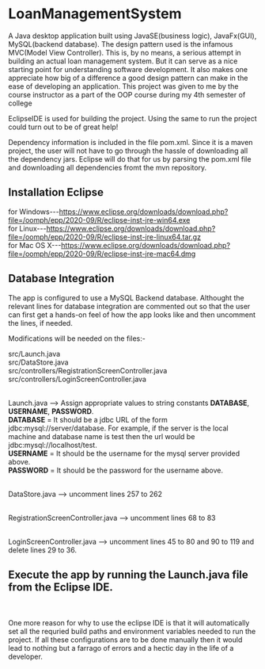# LoanManagementSystem
A Java desktop application built using JavaSE(business logic), JavaFx(GUI), MySQL(backend database). The design pattern used is the infamous MVC(Model View Controller). This is, by no means, a serious attempt in building an actual loan management system. But it can serve as a nice starting point for understanding software development. It also makes one appreciate how big of a difference a good design pattern can make in the ease of developing an application. This  project was given to me by the course instructor as a part of the OOP course during my 4th semester of college

EclipseIDE is used for building the project. Using the same to run the project could turn out to be of great help!<br/>

Dependency information is included in the file pom.xml. Since it is a maven project, the user will not have to go through the hassle of downloading all the dependency jars. Eclipse will do that for us by parsing the pom.xml file and downloading all dependencies fromt the mvn repository.<br/>

## Installation Eclipse<br/>
for Windows---https://www.eclipse.org/downloads/download.php?file=/oomph/epp/2020-09/R/eclipse-inst-jre-win64.exe<br/>
for Linux---https://www.eclipse.org/downloads/download.php?file=/oomph/epp/2020-09/R/eclipse-inst-jre-linux64.tar.gz<br/>
for Mac OS X---https://www.eclipse.org/downloads/download.php?file=/oomph/epp/2020-09/R/eclipse-inst-jre-mac64.dmg<br/>

## Database Integration<br/>

The app is configured to use a MySQL Backend database. Althought the relevant lines for database integration are commented out so that the user can first get a hands-on feel of how the app looks like and then uncomment the lines, if needed.

Modifications will be needed on the files:-

src/Launch.java<br/>
src/DataStore.java<br/>
src/controllers/RegistrationScreenController.java<br/>
src/controllers/LoginScreenController.java<br/><br/>

Launch.java --> Assign appropriate values to string constants <b>DATABASE</b>, <b>USERNAME</b>, <b>PASSWORD</b>.<br/>
<b>DATABASE</b> = It should be a jdbc URL of the form jdbc:mysql://server/database. For example, if the server is the local machine and database name is test then the url would be jdbc:mysql://localhost/test.<br/>
<b>USERNAME</b> = It should be the username for the mysql server provided above.<br/>
<b>PASSWORD</b> = It should be the password for the username above.<br/><br/>

DataStore.java --> uncomment lines 257 to 262<br/><br/>

RegistrationScreenController.java --> uncomment lines 68 to 83<br/><br/>

LoginScreenController.java --> uncomment lines 45 to 80 and 90 to 119 and delete lines 29 to 36.

## Execute the app by running the Launch.java file from the Eclipse IDE.
<br/><br/>
One more reason for why to use the eclipse IDE is that it will automatically set all the requried build paths and environment variables needed to run the project. If all these configurations are to be done manually then it would lead to nothing but a farrago of errors and a hectic day in the life of a developer.<br/><br/>
